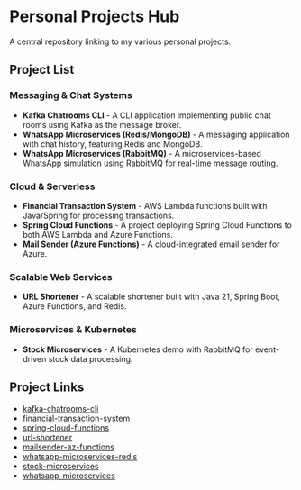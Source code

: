 # Personal Projects Hub
A central repository linking to my various personal projects.

## Project List  

### Messaging & Chat Systems  
- **Kafka Chatrooms CLI** - A CLI application implementing public chat rooms using Kafka as the message broker.  
- **WhatsApp Microservices (Redis/MongoDB)** - A messaging application with chat history, featuring Redis and MongoDB.  
- **WhatsApp Microservices (RabbitMQ)** - A microservices-based WhatsApp simulation using RabbitMQ for real-time message routing.  

### Cloud & Serverless  
- **Financial Transaction System** - AWS Lambda functions built with Java/Spring for processing transactions.  
- **Spring Cloud Functions** - A project deploying Spring Cloud Functions to both AWS Lambda and Azure Functions.  
- **Mail Sender (Azure Functions)** - A cloud-integrated email sender for Azure.  

### Scalable Web Services  
- **URL Shortener** - A scalable shortener built with Java 21, Spring Boot, Azure Functions, and Redis.  

### Microservices & Kubernetes  
- **Stock Microservices** - A Kubernetes demo with RabbitMQ for event-driven stock data processing.  

## Project Links  
- [kafka-chatrooms-cli](https://github.com/yourusername/kafka-chatrooms-cli)  
- [financial-transaction-system](https://github.com/yourusername/financial-transaction-system)  
- [spring-cloud-functions](https://github.com/yourusername/spring-cloud-functions)  
- [url-shortener](https://github.com/yourusername/url-shortener)  
- [mailsender-az-functions](https://github.com/yourusername/mailsender-az-functions)  
- [whatsapp-microservices-redis](https://github.com/yourusername/whatsapp-microservices-redis)  
- [stock-microservices](https://github.com/yourusername/stock-microservices)  
- [whatsapp-microservices](https://github.com/yourusername/whatsapp-microservices)  
